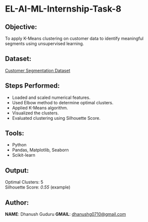 # EL-AI-ML-Internship-Task-8

## Objective:
To apply K-Means clustering on customer data to identify meaningful segments using unsupervised learning.

## Dataset:
[Customer Segmentation Dataset](https://www.kaggle.com/datasets/vjchoudhary7/customer-segmentation-tutorial-in-python)

## Steps Performed:
- Loaded and scaled numerical features.
- Used Elbow method to determine optimal clusters.
- Applied K-Means algorithm.
- Visualized the clusters.
- Evaluated clustering using Silhouette Score.

## Tools:
- Python
- Pandas, Matplotlib, Seaborn
- Scikit-learn

## Output:
Optimal Clusters: 5  
Silhouette Score: *0.55* (example)

## Author:
**NAME**: Dhanush Guduru
**GMAIL**: dhanushg0710@gmail.com   

